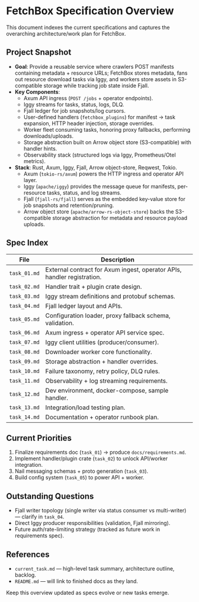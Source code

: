 # FetchBox Specification Overview

This document indexes the current specifications and captures the overarching architecture/work plan for FetchBox.

## Project Snapshot
- **Goal**: Provide a reusable service where crawlers POST manifests containing metadata + resource URLs; FetchBox stores metadata, fans out resource download tasks via Iggy, and workers store assets in S3-compatible storage while tracking job state inside Fjall.
- **Key Components**:
  - Axum API ingress (`POST /jobs` + operator endpoints).
  - Iggy streams for tasks, status, logs, DLQ.
  - Fjall ledger for job snapshots/log cursors.
  - User-defined handlers (`fetchbox_plugins`) for manifest → task expansion, HTTP header injection, storage overrides.
  - Worker fleet consuming tasks, honoring proxy fallbacks, performing downloads/uploads.
  - Storage abstraction built on Arrow object store (S3-compatible) with handler hints.
  - Observability stack (structured logs via Iggy, Prometheus/Otel metrics).
- **Stack**: Rust, Axum, Iggy, Fjall, Arrow object-store, Reqwest, Tokio.
  - Axum (`tokio-rs/axum`) powers the HTTP ingress and operator API layer.
  - Iggy (`apache/iggy`) provides the message queue for manifests, per-resource tasks, status, and log streams.
  - Fjall (`fjall-rs/fjall`) serves as the embedded key-value store for job snapshots and retention/pruning.
  - Arrow object store (`apache/arrow-rs-object-store`) backs the S3-compatible storage abstraction for metadata and resource payload uploads.

## Spec Index
| File | Description |
|------|-------------|
| `task_01.md` | External contract for Axum ingest, operator APIs, handler registration. |
| `task_02.md` | Handler trait + plugin crate design. |
| `task_03.md` | Iggy stream definitions and protobuf schemas. |
| `task_04.md` | Fjall ledger layout and APIs. |
| `task_05.md` | Configuration loader, proxy fallback schema, validation. |
| `task_06.md` | Axum ingress + operator API service spec. |
| `task_07.md` | Iggy client utilities (producer/consumer). |
| `task_08.md` | Downloader worker core functionality. |
| `task_09.md` | Storage abstraction + handler overrides. |
| `task_10.md` | Failure taxonomy, retry policy, DLQ rules. |
| `task_11.md` | Observability + log streaming requirements. |
| `task_12.md` | Dev environment, docker-compose, sample handler. |
| `task_13.md` | Integration/load testing plan. |
| `task_14.md` | Documentation + operator runbook plan. |

## Current Priorities
1. Finalize requirements doc (`task_01`) → produce `docs/requirements.md`.
2. Implement handler/plugin crate (`task_02`) to unlock API/worker integration.
3. Nail messaging schemas + proto generation (`task_03`).
4. Build config system (`task_05`) to power API + worker.

## Outstanding Questions
- Fjall writer topology (single writer via status consumer vs multi-writer) — clarify in `task_04`.
- Direct Iggy producer responsibilities (validation, Fjall mirroring).
- Future auth/rate-limiting strategy (tracked as future work in requirements spec).

## References
- `current_task.md` — high-level task summary, architecture outline, backlog.
- `README.md` — will link to finished docs as they land.

Keep this overview updated as specs evolve or new tasks emerge.
